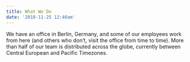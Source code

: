 ```yaml
---
title: What We Do
date: '2018-11-25 12:40am'
---
```

We have an office in Berlin, Germany, and some of our employees work from here (and others who don’t, visit the office from time to time). More than half of our team is distributed across the globe, currently between Central European and Pacific Timezones.
